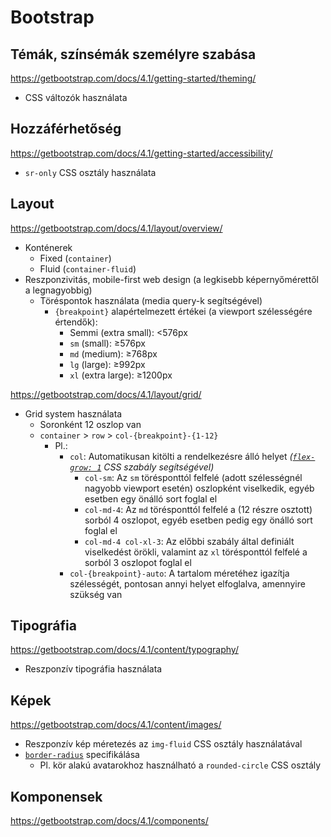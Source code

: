# Bootstrap

## Témák, színsémák személyre szabása

https://getbootstrap.com/docs/4.1/getting-started/theming/

- CSS változók használata

## Hozzáférhetőség

https://getbootstrap.com/docs/4.1/getting-started/accessibility/

- `sr-only` CSS osztály használata

## Layout

https://getbootstrap.com/docs/4.1/layout/overview/

- Konténerek
  - Fixed (`container`)
  - Fluid (`container-fluid`)
- Reszponzivitás, mobile-first web design (a legkisebb képernyőmérettől a legnagyobbig)
  - Töréspontok használata (media query-k segítségével)
    - `{breakpoint}` alapértelmezett értékei (a viewport szélességére értendők):
      - Semmi (extra small): <576px
      - `sm` (small): ≥576px
      - `md` (medium): ≥768px
      - `lg` (large): ≥992px
      - `xl` (extra large): ≥1200px

https://getbootstrap.com/docs/4.1/layout/grid/

- Grid system használata
  - Soronként 12 oszlop van
  - `container` > `row` > `col-{breakpoint}-{1-12}`
    - Pl.:
      - `col`: Automatikusan kitölti a rendelkezésre álló helyet _([`flex-grow: 1`][flex-grow] CSS szabály segítségével)_
        - `col-sm`: Az `sm` törésponttól felfelé (adott szélességnél nagyobb viewport esetén) oszlopként viselkedik, egyéb esetben egy önálló sort foglal el
        - `col-md-4`: Az `md` törésponttól felfelé a (12 részre osztott) sorból 4 oszlopot, egyéb esetben pedig egy önálló sort foglal el
        - `col-md-4 col-xl-3`: Az előbbi szabály által definiált viselkedést örökli, valamint az `xl` törésponttól felfelé a sorból 3 oszlopot foglal el
      - `col-{breakpoint}-auto`: A tartalom méretéhez igazítja szélességét, pontosan annyi helyet elfoglalva, amennyire szükség van

[flex-grow]: https://developer.mozilla.org/en-US/docs/Web/CSS/flex-grow

## Tipográfia

https://getbootstrap.com/docs/4.1/content/typography/

- Reszponzív tipográfia használata

## Képek

https://getbootstrap.com/docs/4.1/content/images/

- Reszponzív kép méretezés az `img-fluid` CSS osztály használatával
- [`border-radius`][border-radius] specifikálása
  - Pl. kör alakú avatarokhoz használható a `rounded-circle` CSS osztály

[border-radius]: https://developer.mozilla.org/en-US/docs/Web/CSS/border-radius

## Komponensek

https://getbootstrap.com/docs/4.1/components/
